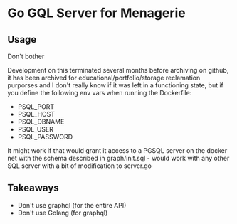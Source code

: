 # Go GQL Server for Menagerie

## Usage
Don't bother

Development on this terminated several months before archiving on github,
it has been archived for educational/portfolio/storage reclamation purporses
and I don't really know if it was left in a functioning state, but if you 
define the following env vars when running the Dockerfile:
* PSQL_PORT
* PSQL_HOST
* PSQL_DBNAME
* PSQL_USER
* PSQL_PASSWORD

It might work if that would grant it access to a PGSQL server on the docker net
with the schema described in graph/init.sql - would work with any other SQL
server with a bit of modification to server.go

## Takeaways
* Don't use graphql (for the entire API)
* Don't use Golang (for graphql)

